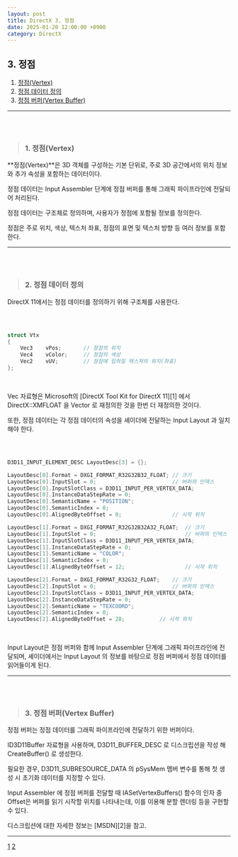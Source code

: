 ```yaml
---
layout: post
title: DirectX 3. 정점
date: 2025-01-20 12:00:00 +0900
category: DirectX
---
```


## 3. 정점

1. [정점(Vertex)](#1-정점vertex)
2. [정점 데이터 정의](#2-정점-데이터-정의)
3. [정점 버퍼(Vertex Buffer)](#3-정점-버퍼vertex-buffer)

---

<br><br>

>### 1. 정점(Vertex)

**정점(Vertex)**은 3D 객체를 구성하는 기본 단위로, 주로 3D 공간에서의 위치 정보와 추가 속성을 포함하는 데이터이다.

정점 데이터는 Input Assembler 단계에 정점 버퍼를 통해 그래픽 파이프라인에 전달되어 처리된다.

정점 데이터는 구조체로 정의하며, 사용자가 정점에 포함될 정보를 정의한다.

정점은 주로 위치, 색상, 텍스처 좌표, 정점의 표면 및 텍스처 방향 등 여러 정보를 포함한다.

---

<br><br>

>### 2. 정점 데이터 정의

DirectX 11에서는 정점 데이터를 정의하기 위해 구조체를 사용한다.

<br>

```cpp

struct Vtx
{
	Vec3	vPos;		// 정점의 위치
	Vec4	vColor;		// 정점의 색상	
	Vec2	vUV;		// 정점에 입혀질 텍스쳐의 위치(좌표)
};

```

<br>

Vec 자료형은 Microsoft의 [DirectX Tool Kit for DirectX 11][1] 에서 DirectX::XMFLOAT 을 Vector 로 재정의한 것을 한번 더 재정의한 것이다.

또한, 정점 데이터는 각 정점 데이터의 속성을 셰이더에 전달하는 Input Layout 과 일치해야 한다.

<br>

```cpp

D3D11_INPUT_ELEMENT_DESC LayoutDesc[3] = {};

LayoutDesc[0].Format = DXGI_FORMAT_R32G32B32_FLOAT;	// 크기		
LayoutDesc[0].InputSlot = 0;						// 버퍼의 인덱스
LayoutDesc[0].InputSlotClass = D3D11_INPUT_PER_VERTEX_DATA;
LayoutDesc[0].InstanceDataStepRate = 0;
LayoutDesc[0].SemanticName = "POSITION";
LayoutDesc[0].SemanticIndex = 0;
LayoutDesc[0].AlignedByteOffset = 0;				// 시작 위치

LayoutDesc[1].Format = DXGI_FORMAT_R32G32B32A32_FLOAT;	// 크기		
LayoutDesc[1].InputSlot = 0;							// 버퍼의 인덱스
LayoutDesc[1].InputSlotClass = D3D11_INPUT_PER_VERTEX_DATA;
LayoutDesc[1].InstanceDataStepRate = 0;
LayoutDesc[1].SemanticName = "COLOR";
LayoutDesc[1].SemanticIndex = 0;
LayoutDesc[1].AlignedByteOffset = 12;					// 시작 위치

LayoutDesc[2].Format = DXGI_FORMAT_R32G32_FLOAT;	// 크기		
LayoutDesc[2].InputSlot = 0;						// 버퍼의 인덱스
LayoutDesc[2].InputSlotClass = D3D11_INPUT_PER_VERTEX_DATA;
LayoutDesc[2].InstanceDataStepRate = 0;
LayoutDesc[2].SemanticName = "TEXCOORD";
LayoutDesc[2].SemanticIndex = 0;
LayoutDesc[2].AlignedByteOffset = 28;			// 시작 위치

```

<br>

Input Layout은 정점 버퍼와 함께 Input Assembler 단계에 그래픽 파이프라인에 전달되며, 셰이더에서는 Input Layout 의 정보를 바탕으로 정점 버퍼에서 정점 데이터를 읽어들이게 된다.

---

<br><br>

>### 3. 정점 버퍼(Vertex Buffer)

정점 버퍼는 정점 데이터를 그래픽 파이프라인에 전달하기 위한 버퍼이다.

ID3D11Buffer 자료형을 사용하며, D3D11_BUFFER_DESC 로 디스크립션을 작성 해 CreateBuffer() 로 생성한다.

필요한 경우, D3D11_SUBRESOURCE_DATA 의 pSysMem 멤버 변수를 통해 첫 생성 시 초기화 데이터를 지정할 수 있다.

Input Assembler 에 정점 버퍼를 전달할 때 IASetVertexBuffers() 함수의 인자 중 Offset은 버퍼를 읽기 시작할 위치를 나타내는데, 이를 이용해 분할 렌더링 등을 구현할 수 있다.

디스크립션에 대한 자세한 정보는 [MSDN][2]을 참고.

---

[1](http://go.microsoft.com/fwlink/?LinkId=248929)
[2](https://learn.microsoft.com/ko-kr/windows/win32/api/d3d11/ns-d3d11-d3d11_buffer_desc)